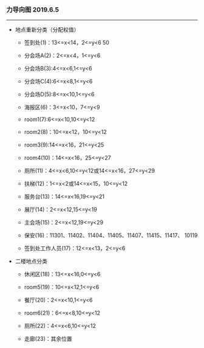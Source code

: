 ### 力导向图  2019.6.5

---

- 地点重新分类（分配权值）
  
  - 签到处(1)：13<=x<14，2<=y<6 50
  
  - 分会场A(2)：2<=x<4，1<=y<6 
  
  - 分会场B(3):4<=x<6,1<=y<6 
  
  - 分会场C(4):6<=x<8,1<=y<6 
  
  - 分会场D(5):8<=x<10,1<=y<6
  
  - 海报区(6)：3<=x<10，7<=y<9
  
  - room1(7):6<=x<10,10<=y<12
  
  - room2(8)：10<=x<12，10<=y<12
  
  - room3(9):14<=x<16，21<=y<25
  
  - room4(10)：14<=x<16，25<=y<27
  
  - 厕所(11)：4<=x<6,10<=y<12或14<=x<16，27<=y<29
  
  - 扶梯(12)：1<=x<2或14<=x<15，10<=y<12
  
  - 服务台(13)：14<=x<16,19<=y<21
  
  - 展厅(14)：2<=x<12,15<=y<19
  
  - 主会场(15)：2<=x<12,19<=y<29
  
  - 保安(16)：11301、11402、11404、11405、11407、11415、11417、 10119
  
  - 签到处工作人员(17)：12<=x<13，2<=y<6

- 二楼地点分类
  
  - 休闲区(18)：13<=x<16,0<=y<6
  
  - room5(19)：10<=x<12,1<=y<6
  
  - 餐厅(20)：2<=x<10,1<=y<6
  
  - room6(21)：6<=x<8,10<=y<12
  
  - 厕所(22)：4<=x<6,10<=y<12
  
  - 走廊(23)：其余位置
